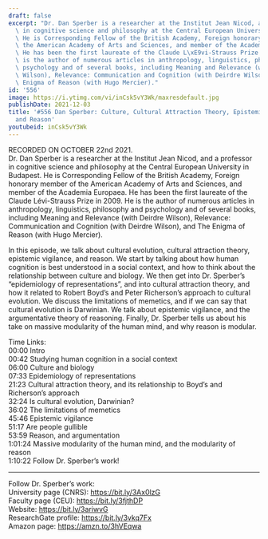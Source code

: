 ```yaml
---
draft: false
excerpt: "Dr. Dan Sperber is a researcher at the Institut Jean Nicod, and a professor\
  \ in cognitive science and philosophy at the Central European University in Budapest.\
  \ He is Corresponding Fellow of the British Academy, Foreign honorary member of\
  \ the American Academy of Arts and Sciences, and member of the Academia Europaea.\
  \ He has been the first laureate of the Claude L\xE9vi-Strauss Prize in 2009. He\
  \ is the author of numerous articles in anthropology, linguistics, philosophy and\
  \ psychology and of several books, including Meaning and Relevance (with Deirdre\
  \ Wilson), Relevance: Communication and Cognition (with Deirdre Wilson), and The\
  \ Enigma of Reason (with Hugo Mercier)."
id: '556'
image: https://i.ytimg.com/vi/inCsk5vY3Wk/maxresdefault.jpg
publishDate: 2021-12-03
title: '#556 Dan Sperber: Culture, Cultural Attraction Theory, Epistemic Vigilance,
  and Reason'
youtubeid: inCsk5vY3Wk
---
```

<div class="timelinks">

RECORDED ON OCTOBER 22nd 2021.  
Dr. Dan Sperber is a researcher at the Institut Jean Nicod, and a professor in cognitive science and philosophy at the Central European University in Budapest. He is Corresponding Fellow of the British Academy, Foreign honorary member of the American Academy of Arts and Sciences, and member of the Academia Europaea. He has been the first laureate of the Claude Lévi-Strauss Prize in 2009. He is the author of numerous articles in anthropology, linguistics, philosophy and psychology and of several books, including Meaning and Relevance (with Deirdre Wilson), Relevance: Communication and Cognition (with Deirdre Wilson), and The Enigma of Reason (with Hugo Mercier).

In this episode, we talk about cultural evolution, cultural attraction theory, epistemic vigilance, and reason. We start by talking about how human cognition is best understood in a social context, and how to think about the relationship between culture and biology. We then get into Dr. Sperber’s “epidemiology of representations”, and into cultural attraction theory, and how it related to Robert Boyd’s and Peter Richerson’s approach to cultural evolution. We discuss the limitations of memetics, and if we can say that cultural evolution is Darwinian. We talk about epistemic vigilance, and the argumentative theory of reasoning. Finally, Dr. Sperber tells us about his take on massive modularity of the human mind, and why reason is modular.

Time Links:  
<time>00:00</time> Intro  
<time>00:42</time> Studying human cognition in a social context  
<time>06:00</time> Culture and biology  
<time>07:33</time> Epidemiology of representations  
<time>21:23</time> Cultural attraction theory, and its relationship to Boyd’s and Richerson’s approach  
<time>32:24</time> Is cultural evolution, Darwinian?  
<time>36:02</time> The limitations of memetics  
<time>45:46</time> Epistemic vigilance  
<time>51:17</time> Are people gullible  
<time>53:59</time> Reason, and argumentation  
<time>1:01:24</time> Massive modularity of the human mind, and the modularity of reason  
<time>1:10:22</time> Follow Dr. Sperber’s work!

---

Follow Dr. Sperber’s work:  
University page (CNRS): https://bit.ly/3Ax0lzG  
Faculty page (CEU): https://bit.ly/3fjthDP  
Website: https://bit.ly/3ariwvG  
ResearchGate profile: https://bit.ly/3vkq7Fx  
Amazon page: https://amzn.to/3hVEqwa
</div>

